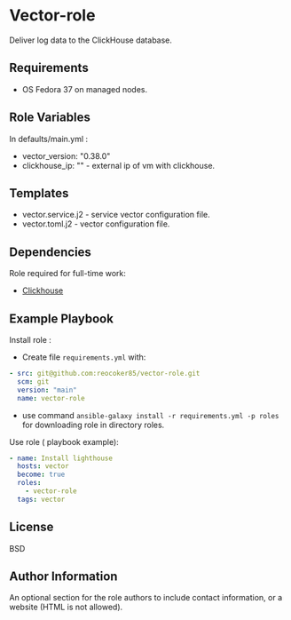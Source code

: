 Vector-role
=========

Deliver log data to the ClickHouse database.

Requirements
------------

- OS Fedora 37 on managed nodes.

Role Variables
--------------

In defaults/main.yml :
- vector_version: "0.38.0" 
- clickhouse_ip: ""  - external ip of vm with clickhouse.

Templates
--------------

- vector.service.j2 - service vector configuration file.
- vector.toml.j2    - vector configuration file.

Dependencies
------------

Role required for full-time work:
- [Clickhouse](https://github.com/AlexeySetevoi/ansible-clickhouse.git)

Example Playbook
----------------

Install role :

- Create file ```requirements.yml``` with:
```yaml
- src: git@github.com:reocoker85/vector-role.git      
  scm: git
  version: "main"
  name: vector-role
```
- use command ```ansible-galaxy install -r requirements.yml -p roles``` for downloading role in directory roles.

Use role ( playbook example):

```yaml
- name: Install lighthouse
  hosts: vector
  become: true
  roles:
    - vector-role
  tags: vector
```

License
-------

BSD

Author Information
------------------

An optional section for the role authors to include contact information, or a website (HTML is not allowed).
